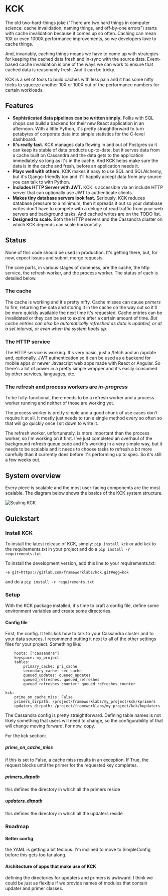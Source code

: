 # KCK
The old two-hard-things joke ("There are two hard things in computer science: 
cache invalidation, naming things, and off-by-one errors") starts with cache
invalidation because it comes up so often.  Caching can mean 10X or even 1000X
performance improvements, so we developers love to cache things.

And, invariably, caching things means we have to come up with strategies for
keeping the cached data fresh and in-sync with the source data.  Event-based 
cache invalidation is one of the ways we can work to ensure that cached data is
reasonably fresh.  And it can be tricky.

KCK is a set of tools to build caches with less pain and it has some nifty
tricks to squeeze another 10X or 100X out of the performance numbers for certain
workloads.

## Features
* **Sophisticated data pipelines can be written simply.**  Folks with SQL chops can
  build a backend for their new React application in an afternoon.  With a little
  Python, it's pretty straightforward to turn petabytes of corporate data into
  simple statistics for the C-level dashboard.
* **It's really fast.**  KCK manages data flowing in and out of Postgres so it can keep
  its stable of data products up-to-date, but it serves data from a cache built on
  Cassandra and the data gets to the application immediately so long as it's in the
  cache.  And KCK helps make sure the data is in the cache and fresh, before an
  application needs it.
* **Plays well with others.**  KCK makes it easy to use SQL and SQLAlchemy, but it's
  Django-friendly too and it'll happily accept data from any source you can talk to
  with Python.
* **Includes HTTP Server with JWT.** KCK is accessible via an include HTTP server that
  can optionally use JWT to authenticate clients.
* **Makes tiny database servers look fast.** Seriously. KCK reduces database pressure
  to a minimum, then it spreads it out so your database writes don't have to compete
  with a deluge of read traffic from your web servers and background tasks.  And cached
  writes are on the TODO list.
* **Designed to scale.** Both the HTTP servers and the Cassandra cluster on which KCK
  depends can scale horizontally.

## Status
None of this code should be used in production.  It's getting there, but, for now, expect
issues and submit merge requests.

The core parts, in various stages of doneness, are the cache, the http service, the refresh
worker, and the process worker.  The status of each is detailed below.

### The cache
The cache is working and it's pretty nifty.  Cache misses can cause _primers_ to fire,
returning the data and storing it in the cache on the way out so it'll be more quickly
available the next time it's requested.  Cache entries can be invalidated or they can be
set to expire after a certain amount of time.  *But cache entries can also be automatically
refreshed as data is updated, or at a set interval, or even when the system boots up.*

### The HTTP service
The HTTP service is working.  It's very basic, just a /fetch and an /update and,
optionally, JWT authentication so it can be used as a backend for mobile apps or
newer Javascript web apps made with React or Angular. So there's a lot of power
in a pretty simple wrapper and it's easily consumed by other services, languages,
etc.

### The refresh and process workers are _in-progress_
To be fully-functional, there needs to be a refresh worker and a process worker running and
neither of those are working yet.

The process worker is pretty simple and a good chunk of use cases don't require it at all.
It mostly just needs to run a single method every so often so that will go quickly once
I sit down to write it.

The refresh worker, unfortunately, is more important than the process worker, so I'm
working on it first.  I've just completed an overhaul of the background refresh queue
code and it's working in a very simple way, but it needs to be scalable and it needs
to choose tasks to refresh a bit more carefully than it currently does before it's
performing up to spec.  So it's still a few weeks out.

## System overview
Every piece is scalable and the most user-facing components are the most scalable.
The diagram below shows the basics of the KCK system structure.



![Scaling KCK](https://gitlab.com/frameworklabs/kck/raw/master/misc/kck_system_design.png)

## Quickstart

### Install KCK
To install the latest release of KCK, simply:
`pip install kck`
or add `kck` to the requirements.txt in your project and do a `pip install -r requirements.txt`

To install the development version, add this line to your requirements.txt:

`-e git+https://gitlab.com/frameworklabs/kck.git#egg=kck`

and do a `pip install -r requirements.txt`

### Setup
With the KCK package installed, it's time to craft a config file, define some environment
variables and create some directories.

#### Config file
First, the config.  It tells kck how to talk to your Cassandra cluster and to your data sources.
I recommend putting it next to all of the other settings files for your project.  Something like:
```cassandra:
    hosts: ["cassandra"]
    keyspace: my_project
    tables:
        primary_cache: pri_cache
        secondary_cache: sec_cache
        queued_updates: queued_updates
        queued_refreshes: queued_refreshes
        queued_refreshes_counter: queued_refreshes_counter

kck:
    prime_on_cache_miss: False
    primers_dirpath: /project/frameworklabs/my_project/kck/kprimers
    updaters_dirpath: /project/frameworklabs/my_project/kck/kupdaters
```

The Cassandra config is pretty straightforward.  Defining table names is not likely something that
users will need to change, so the configurability of that will change moving forward.  For now, copy.

For the kck section:

##### prime_on_cache_miss
if this is set to False, a cache miss results in an exception.  If True, the
request blocks until the primer for the requested key completes.

##### primers_dirpath
this defines the directory in which all the primers reside

##### updaters_dirpath
this defines the directory in which all the updaters reside

### Roadmap
#### Better config
the YAML is getting a bit tedious.  I'm inclined to move to SimpleConfig before this gets too far
along.

#### Architecture of apps that make use of KCK
defining the directories for updaters and primers is awkward.  I think we could be just as flexible
if we provide names of modules that contain updater and primer classes.
